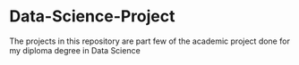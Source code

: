 # Data-Science-Project
The projects in this repository are part few of the academic project done for my diploma degree in Data Science
